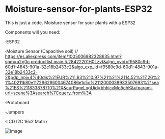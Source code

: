 # Moisture-sensor-for-plants-ESP32
This is just a code. Moisture sensor for your plants with a ESP32

Components will you need:

·ESP32

·Moisture Sensor (Capacitive soil) // https://es.aliexpress.com/item/1005006982328635.html?spm=a2g0o.productlist.main.5.28422201H0Lzvt&algo_pvid=f9580c9d-60d1-4843-901a-32e18b2433c2&algo_exp_id=f9580c9d-60d1-4843-901a-32e18b2433c2-2&pdp_npi=4%40dis%21EUR%211.93%210.97%21%21%2114.52%217.26%21%40211b80e117296296004674086e1c5c%2112000038933507693%21sea%21ES%211833878710%21X&curPageLogUid=bhhicvMo5chK&utparam-url=scene%3Asearch%7Cquery_from%3A

·Protoboard

·Jumpers

·LCD I2C 16x2 Matrix 

![image](https://github.com/user-attachments/assets/9078bf66-e1db-4173-9cff-1ba57c7d60c9)

